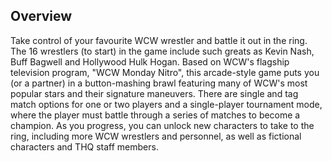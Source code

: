 ## Overview

Take control of your favourite WCW wrestler and battle it out in the ring. The 16 wrestlers (to start) in the game include such greats as Kevin Nash, Buff Bagwell and Hollywood Hulk Hogan. Based on WCW's flagship television program, "WCW Monday Nitro", this arcade-style game puts you (or a partner) in a button-mashing brawl featuring many of WCW's most popular stars and their signature maneuvers. There are single and tag match options for one or two players and a single-player tournament mode, where the player must battle through a series of matches to become a champion. As you progress, you can unlock new characters to take to the ring, including more WCW wrestlers and personnel, as well as fictional characters and THQ staff members.